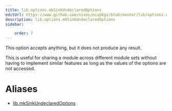 ```yaml
---
title: lib.options.mkSinkUndeclaredOptions
editUrl: https://www.github.com/nixos/nixpkgs/blob/master/lib/options.nix#L221C29
description: lib.options.mkSinkUndeclaredOptions
sidebar:

    order: 7
---
```


This option accepts anything, but it does not produce any result.

This is useful for sharing a module across different module sets
without having to implement similar features as long as the
values of the options are not accessed.


# Aliases

- [lib.mkSinkUndeclaredOptions](/nix-doc-comments/reference/lib/lib-mkSinkUndeclaredOptions)



